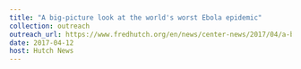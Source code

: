 ```yaml
---
title: "A big-picture look at the world's worst Ebola epidemic"
collection: outreach
outreach_url: https://www.fredhutch.org/en/news/center-news/2017/04/a-big-picture-look-at-the-worlds-worst-ebola-epidemic.html
date: 2017-04-12
host: Hutch News
---
```

